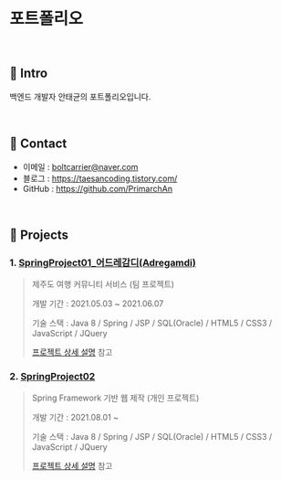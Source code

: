 # 포트폴리오
>

</br>

## :pushpin: Intro
백엔드 개발자 안태균의 포트폴리오입니다.

</br>

## :pushpin: Contact
- 이메일 : boltcarrier@naver.com
- 블로그 : https://taesancoding.tistory.com/
- GitHub : https://github.com/PrimarchAn

</br>

## :pushpin: Projects
### 1. [SpringProject01_어드레감디(Adregamdi)](https://github.com/PrimarchAn/SpringProject01)
>제주도 여행 커뮤니티 서비스 (팀 프로젝트)  
>
>개발 기간 : 2021.05.03 ~ 2021.06.07  
>  
>기술 스택 : Java 8 / Spring / JSP / SQL(Oracle) / HTML5 / CSS3 / JavaScript / JQuery
>  
>[프로젝트 상세 설명](https://github.com/PrimarchAn/SpringProject01) 참고

### 2. [SpringProject02](https://github.com/PrimarchAn/SpringProject02)
>Spring Framework 기반 웹  제작 (개인 프로젝트)  
>
>개발 기간 : 2021.08.01 ~ 
>  
>기술 스택 : Java 8 / Spring / JSP / SQL(Oracle) / HTML5 / CSS3 / JavaScript / JQuery
>  
>[프로젝트 상세 설명](https://github.com/PrimarchAn/SpringProject02) 참고
